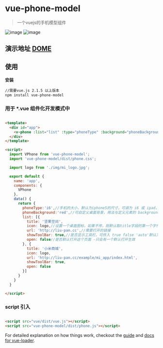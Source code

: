 # vue-phone-model

>一个vuejs的手机模型组件

![image](https://git.oschina.net/liupan520/vue-phone-model/raw/master/p1.jpg)
![image](https://git.oschina.net/liupan520/vue-phone-model/raw/master/p2.jpg)

## 演示地址 [DOME](http://liu-pan.cc/production)

## 使用

#### 安装

``` bash
//需要vue.js 2.1.5 以上版本
npm install vue-phone-model

```

### 用于 *.vue 组件化开发模式中


``` html

<template>
  <div id="app">
    <v-phone :list="list" :type="phoneType" :background="phoneBackground"></v-phone>
  </div>
</template>

<script>
  import VPhone from 'vue-phone-model';
  import 'vue-phone-model/dist/phone.css';

  import logo from './img/mi_logo.jpg';

  export default {
    name: 'app',
    components: {
      VPhone
    },
    data() {
      return {
        phoneType:'i6',//手机的大小，默认为iphone5的尺寸，可调为 i6 或 ipad，以后会支持自定义尺寸。
        phoneBackground:'red',//可自定义桌面背景，用法与定义元素的 background 属性一样。
        list: [{
          title: '坚果空间',
          icon: logo,//设置一个桌面图标，如果不传，刚默认取title字段的第一个字作为图标内容
          url: 'http://liu-pan.cc',//需要打开的链接 
          showToolBar: true,//是否显示工具栏，可传入 true false 'auto'默认为 'auto',组件会根据打开网页的 meta属性决定
          open: false//是否默认打开这个页面 -只会有一个默认打开生效
        }, {
          title: '小米商城',
          icon: logo,
          url: 'http://liu-pan.cc/example/mi_app/index.html',
          showToolBar: true,
          open: false
        }]
      }
    }
  }

</script>

```
### script 引入 

``` html

<script src="vue/dist/vue.js"></script>
<script src="vue-phone-model/dist/phone.js"></script>

```

For detailed explanation on how things work, checkout the [guide](http://vuejs-templates.github.io/webpack/) and [docs for vue-loader](http://vuejs.github.io/vue-loader).
